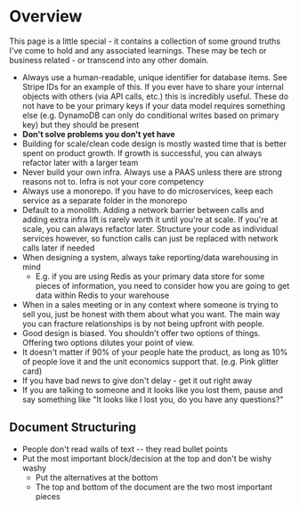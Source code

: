 # Overview

This page is a little special - it contains a collection of some ground truths I've come to hold and any associated learnings.
These may be tech or business related - or transcend into any other domain.

- Always use a human-readable, unique identifier for database items. See Stripe IDs for an example of this. If you ever
have to share your internal objects with others (via API calls, etc.) this is incredibly useful. These do not have to be
your primary keys if your data model requires something else (e.g. DynamoDB can only do conditional writes based on primary key)
but they should be present
- **Don't solve problems you don't yet have**
- Building for scale/clean code design is mostly wasted time that is better spent on product growth. If growth is 
successful, you can always refactor later with a larger team
- Never build your own infra. Always use a PAAS unless there are strong reasons not to. Infra is not your core competency 
- Always use a monorepo. If you have to do microservices, keep each service as a separate folder in the monorepo
- Default to a monolith. Adding a network barrier between calls and adding extra infra lift is rarely worth it until
you're at scale. If you're at scale, you can always refactor later. Structure your code as individual services however,
so function calls can just be replaced with network calls later if needed
- When designing a system, always take reporting/data warehousing in mind
    - E.g. if you are using Redis as your primary data store for some pieces of information, you need to consider how you 
    are going to get data within Redis to your warehouse
- When in a sales meeting or in any context where someone is trying to sell you, just be honest with them about what you want.
The main way you can fracture relationships is by not being upfront with people.
- Good design is biased. You shouldn't offer two options of things. Offering two options dilutes your point of view.
- It doesn't matter if 90% of your people hate the product, as long as 10% of people love it and the unit economics support that.
(e.g. Pink glitter card)
- If you have bad news to give don't delay - get it out right away
- If you are talking to someone and it looks like you lost them, pause and say something like "It looks like I lost you, do you have any questions?"

## Document Structuring

- People don't read walls of text -- they read bullet points
- Put the most important block/decision at the top and don't be wishy washy
    - Put the alternatives at the bottom
    - The top and bottom of the document are the two most important pieces